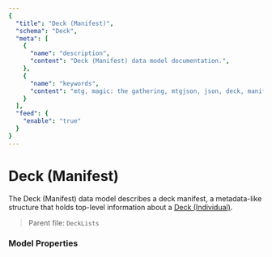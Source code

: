 ```yaml
---
{
  "title": "Deck (Manifest)",
  "schema": "Deck",
  "meta": [
    {
      "name": "description",
      "content": "Deck (Manifest) data model documentation.",
    },
    {
      "name": "keywords",
      "content": "mtg, magic: the gathering, mtgjson, json, deck, manifest",
    }
  ],
  "feed": {
    "enable": "true"
  }
}
---
```


# Deck (Manifest)

The Deck (Manifest) data model describes a deck manifest, a metadata-like structure that holds top-level information about a [Deck (Individual)](../deck-individual/).

> Parent file: `DeckLists`

### Model Properties

<Documentation/>
